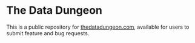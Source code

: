 # The Data Dungeon

This is a public repository for [thedatadungeon.com](https://thedatadungeon.com), available for users to submit feature and bug requests.
